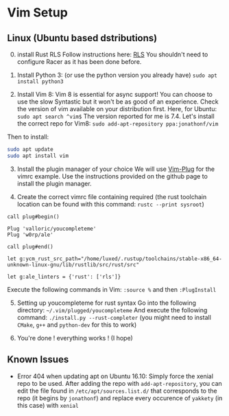 # Vim Setup

## Linux (Ubuntu based dstributions)
0. install Rust RLS
Follow instructions here: [RLS](https://github.com/rust-lang-nursery/rls)
You shouldn't need to configure Racer as it has been done before.

1. Install Python 3: (or use the python version you already have)
`sudo apt install python3`

2. Install Vim 8:
Vim 8 is essential for async support! You can choose to use the slow Syntastic but it won't be as good of an experience.
Check the version of vim available on your distribution first. Here, for Ubuntu:
`sudo apt search ^vim$`
The version reported for me is 7.4. Let's install the correct repo for Vim8:
`sudo add-apt-repository ppa:jonathonf/vim`

Then to install:
```bash
sudo apt update
sudo apt install vim
```

3. Install the plugin manager of your choice
We will use [Vim-Plug](https://github.com/junegunn/vim-plug) for the vimrc example.
Use the instructions provided on the github page to install the plugin manager.

4. Create the correct vimrc file containing required 
(the rust toolchain location can be found with this command: `rustc --print sysroot`)
```vim
call plug#begin()

Plug 'valloric/youcompleteme'
Plug 'w0rp/ale'

call plug#end()

let g:ycm_rust_src_path="/home/luxed/.rustup/toolchains/stable-x86_64-unknown-linux-gnu/lib/rustlib/src/rust/src"

let g:ale_linters = {'rust': ['rls']}
```

Execute the following commands in Vim: `:source %` and then `:PlugInstall`

5. Setting up youcompleteme for rust syntax
Go into the following directory: `~/.vim/plugged/youcompleteme`
And execute the following command: `./install.py --rust-completer` (you might need to install `CMake`, `g++` and `python-dev` for this to work)

6. You're done ! everything works ! (I hope)

## Known Issues
* Error 404 when updating apt on Ubuntu 16.10:
Simply force the xenial repo to be used. After adding the repo with `add-apt-repository`, you can edit the file found in `/etc/apt/sources.list.d/` that corresponds to the repo (it begins by `jonathonf`) and replace every occurence of `yakkety` (in this case) with `xenial`
